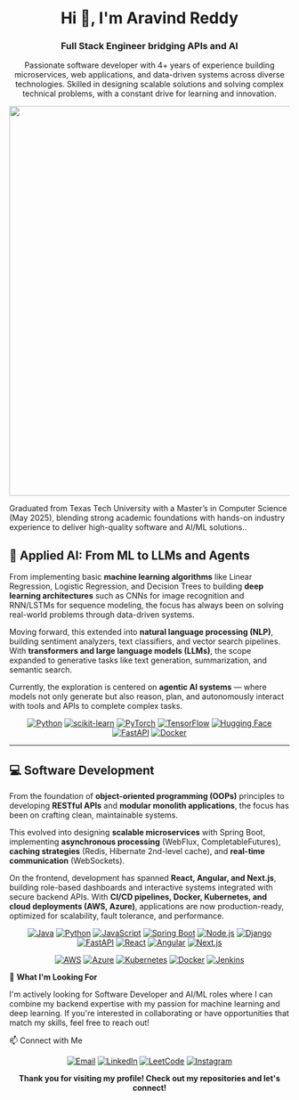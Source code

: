 <h1 align="center">Hi 👋, I'm Aravind Reddy</h1> <h3 align="center">Full Stack Engineer bridging APIs and AI</h3>
<p align="center"> Passionate software developer with 4+ years of experience building microservices, web applications, and data-driven systems across diverse technologies. Skilled in designing scalable solutions and solving complex technical problems, with a constant drive for learning and innovation.
<p align="center">
  <img src="https://raw.githubusercontent.com/Aravind45code/github-iamge/main/githubimage.gif" width="700"/>
</p>

Graduated from Texas Tech University with a Master’s in Computer Science (May 2025), blending strong academic foundations with hands-on industry experience to deliver high-quality software and AI/ML solutions.. </p>
## 🤖 Applied AI: From ML to LLMs and Agents  

From implementing basic **machine learning algorithms** like Linear Regression, Logistic Regression, and Decision Trees to building **deep learning architectures** such as CNNs for image recognition and RNN/LSTMs for sequence modeling, the focus has always been on solving real-world problems through data-driven systems.  

Moving forward, this extended into **natural language processing (NLP)**, building sentiment analyzers, text classifiers, and vector search pipelines. With **transformers and large language models (LLMs)**, the scope expanded to generative tasks like text generation, summarization, and semantic search.  

Currently, the exploration is centered on **agentic AI systems** — where models not only generate but also reason, plan, and autonomously interact with tools and APIs to complete complex tasks.  

<div align="center">

<!-- Languages & ML Tools -->  
<a href="https://www.python.org" target="_blank" rel="noreferrer"><img src="https://img.shields.io/badge/Python-3776AB?style=for-the-badge&logo=python&logoColor=yellow" alt="Python" /></a>  <a href="https://scikit-learn.org/" target="_blank" rel="noreferrer"><img src="https://img.shields.io/badge/Scikit--Learn-F7931E?style=for-the-badge&logo=scikit-learn&logoColor=white" alt="scikit-learn" /></a>  <a href="https://pytorch.org/" target="_blank" rel="noreferrer"><img src="https://img.shields.io/badge/PyTorch-EE4C2C?style=for-the-badge&logo=pytorch&logoColor=white" alt="PyTorch" /></a>  <a href="https://www.tensorflow.org/" target="_blank" rel="noreferrer"><img src="https://img.shields.io/badge/TensorFlow-FF6F00?style=for-the-badge&logo=tensorflow&logoColor=white" alt="TensorFlow" /></a>  <a href="https://huggingface.co" target="_blank" rel="noreferrer"><img src="https://img.shields.io/badge/HuggingFace-FFD21E?style=for-the-badge&logo=huggingface&logoColor=black" alt="Hugging Face" /></a>  <a href="https://fastapi.tiangolo.com" target="_blank" rel="noreferrer"><img src="https://img.shields.io/badge/FastAPI-009688?style=for-the-badge&logo=fastapi&logoColor=white" alt="FastAPI" /></a>  <a href="https://www.docker.com/" target="_blank" rel="noreferrer"><img src="https://img.shields.io/badge/Docker-2496ED?style=for-the-badge&logo=docker&logoColor=white" alt="Docker" /></a>  

</div>

---

## 💻 Software Development  

From the foundation of **object-oriented programming (OOPs)** principles to developing **RESTful APIs** and **modular monolith applications**, the focus has been on crafting clean, maintainable systems.  

This evolved into designing **scalable microservices** with Spring Boot, implementing **asynchronous processing** (WebFlux, CompletableFutures), **caching strategies** (Redis, Hibernate 2nd-level cache), and **real-time communication** (WebSockets).  

On the frontend, development has spanned **React, Angular, and Next.js**, building role-based dashboards and interactive systems integrated with secure backend APIs. With **CI/CD pipelines, Docker, Kubernetes, and cloud deployments (AWS, Azure)**, applications are now production-ready, optimized for scalability, fault tolerance, and performance.  

<div align="center">

<!-- Programming Languages -->  
<a href="https://www.java.com" target="_blank" rel="noreferrer"><img src="https://img.shields.io/badge/Java-007396?style=for-the-badge&logo=java&logoColor=white" alt="Java" /></a>  <a href="https://www.python.org" target="_blank" rel="noreferrer"><img src="https://img.shields.io/badge/Python-3776AB?style=for-the-badge&logo=python&logoColor=yellow" alt="Python" /></a>  <a href="https://developer.mozilla.org/en-US/docs/Web/JavaScript" target="_blank" rel="noreferrer"><img src="https://img.shields.io/badge/JavaScript-F7DF1E?style=for-the-badge&logo=javascript&logoColor=black" alt="JavaScript" /></a>  <a href="https://spring.io/projects/spring-boot" target="_blank" rel="noreferrer"><img src="https://img.shields.io/badge/Spring%20Boot-6DB33F?style=for-the-badge&logo=spring-boot&logoColor=white" alt="Spring Boot" /></a>  <a href="https://nodejs.org" target="_blank" rel="noreferrer"><img src="https://img.shields.io/badge/Node.js-339933?style=for-the-badge&logo=node.js&logoColor=white" alt="Node.js" /></a>  <a href="https://www.djangoproject.com" target="_blank" rel="noreferrer"><img src="https://img.shields.io/badge/Django-092E20?style=for-the-badge&logo=django&logoColor=white" alt="Django" /></a>  <a href="https://fastapi.tiangolo.com" target="_blank" rel="noreferrer"><img src="https://img.shields.io/badge/FastAPI-009688?style=for-the-badge&logo=fastapi&logoColor=white" alt="FastAPI" /></a>  <a href="https://reactjs.org" target="_blank" rel="noreferrer"><img src="https://img.shields.io/badge/React-20232A?style=for-the-badge&logo=react&logoColor=61DAFB" alt="React" /></a>  <a href="https://angular.io" target="_blank" rel="noreferrer"><img src="https://img.shields.io/badge/Angular-DD0031?style=for-the-badge&logo=angular&logoColor=white" alt="Angular" /></a>  <a href="https://nextjs.org" target="_blank" rel="noreferrer"><img src="https://img.shields.io/badge/Next.js-000000?style=for-the-badge&logo=next.js&logoColor=white" alt="Next.js" /></a>  

<!-- Cloud & DevOps -->  
<a href="https://aws.amazon.com" target="_blank" rel="noreferrer"><img src="https://img.shields.io/badge/AWS-232F3E?style=for-the-badge&logo=amazon-aws&logoColor=white" alt="AWS" /></a>  <a href="https://azure.microsoft.com" target="_blank" rel="noreferrer"><img src="https://img.shields.io/badge/Azure-0078D4?style=for-the-badge&logo=microsoft-azure&logoColor=white" alt="Azure" /></a>  <a href="https://kubernetes.io" target="_blank" rel="noreferrer"><img src="https://img.shields.io/badge/Kubernetes-326CE5?style=for-the-badge&logo=kubernetes&logoColor=white" alt="Kubernetes" /></a>  <a href="https://www.docker.com/" target="_blank" rel="noreferrer"><img src="https://img.shields.io/badge/Docker-2496ED?style=for-the-badge&logo=docker&logoColor=white" alt="Docker" /></a>  <a href="https://www.jenkins.io" target="_blank" rel="noreferrer"><img src="https://img.shields.io/badge/Jenkins-D24939?style=for-the-badge&logo=jenkins&logoColor=white" alt="Jenkins" /></a>  

</div>

🔭 **What I'm Looking For**

I'm actively looking for Software Developer and AI/ML roles where I can combine my backend expertise with my passion for machine learning and deep learning.
If you're interested in collaborating or have opportunities that match my skills, feel free to reach out!

📫 Connect with Me
<p align="center"> <a href="mailto:aravindaimlg@gmail.com"><img src="https://img.shields.io/badge/Email-D14836?style=for-the-badge&logo=gmail&logoColor=white" alt="Email" /></a> <a href="https://www.linkedin.com/in/aravind45" target="_blank"><img src="https://img.shields.io/badge/LinkedIn-0077B5?style=for-the-badge&logo=linkedin&logoColor=white" alt="LinkedIn" /></a> <a href="https://leetcode.com/u/Aravind-reddy45/" target="_blank"><img src="https://img.shields.io/badge/LeetCode-FFA116?style=for-the-badge&logo=leetcode&logoColor=white" alt="LeetCode" /></a> <a href="https://instagram.com/yourhandle" target="_blank"><img src="https://img.shields.io/badge/Instagram-E4405F?style=for-the-badge&logo=instagram&logoColor=white" alt="Instagram" /></a> </p>

<p align="center"> <strong>Thank you for visiting my profile! Check out my repositories and let's connect!</strong> </p>

